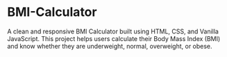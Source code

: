 # BMI-Calculator
A clean and responsive BMI Calculator built using HTML, CSS, and Vanilla JavaScript.  This project helps users calculate their Body Mass Index (BMI) and know whether they are  underweight, normal, overweight, or obese. 
